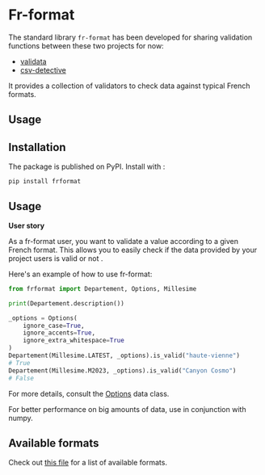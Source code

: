 # Fr-format

The standard library `fr-format` has been developed for sharing validation functions between these two projects for now:

* [validata](https://gitlab.com/validata-table)
* [csv-detective](https://github.com/datagouv/csv-detective)

It provides a collection of validators to check data against typical French formats.

## Usage

## Installation

The package is published on PyPI. Install with :

`pip install frformat`

## Usage 

**User story**

As a fr-format user, you want to validate a value according to a given French format. This allows you to easily check if the data provided by your project users is valid or not .

Here's an example of how to use fr-format:
```python
from frformat import Departement, Options, Millesime

print(Departement.description())

_options = Options(
    ignore_case=True,
    ignore_accents=True,
    ignore_extra_whitespace=True
)
Departement(Millesime.LATEST, _options).is_valid("haute-vienne")
# True
Departement(Millesime.M2023, _options).is_valid("Canyon Cosmo")
# False
```
For more details, consult the [Options](./src/frformat/options.py) data class.

For better performance on big amounts of data, use in conjunction with numpy.

## Available formats

Check out [this file](./docs/formats.md) for a list of available formats.
